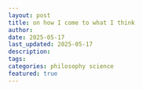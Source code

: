 ```yaml
---
layout: post
title: on how I come to what I think
author: 
date: 2025-05-17
last_updated: 2025-05-17
description: 
tags: 
categories: philosophy science
featured: true
---
```

